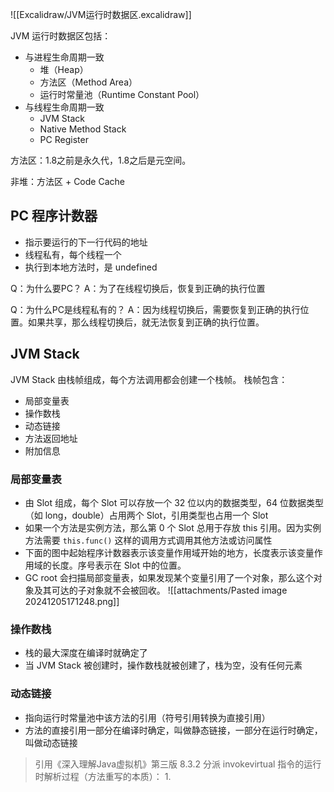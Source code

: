 ![[Excalidraw/JVM运行时数据区.excalidraw]]

JVM 运行时数据区包括：


- 与进程生命周期一致
    - 堆（Heap）
    - 方法区（Method Area）
    - 运行时常量池（Runtime Constant Pool）
- 与线程生命周期一致
    - JVM Stack
    - Native Method Stack
    - PC Register  


方法区：1.8之前是永久代，1.8之后是元空间。


非堆：方法区 + Code Cache


## PC 程序计数器
- 指示要运行的下一行代码的地址
- 线程私有，每个线程一个
- 执行到本地方法时，是 undefined


Q：为什么要PC？
A：为了在线程切换后，恢复到正确的执行位置

Q：为什么PC是线程私有的？
A：因为线程切换后，需要恢复到正确的执行位置。如果共享，那么线程切换后，就无法恢复到正确的执行位置。


## JVM Stack
JVM Stack 由栈帧组成，每个方法调用都会创建一个栈帧。
栈帧包含：
- 局部变量表
- 操作数栈
- 动态链接
- 方法返回地址
- 附加信息


### 局部变量表
- 由 Slot 组成，每个 Slot 可以存放一个 32 位以内的数据类型，64 位数据类型（如 long，double）占用两个 Slot，引用类型也占用一个 Slot
- 如果一个方法是实例方法，那么第 0 个 Slot 总用于存放 this 引用。因为实例方法需要 `this.func()` 这样的调用方式调用其他方法或访问属性
- 下面的图中起始程序计数器表示该变量作用域开始的地方，长度表示该变量作用域的长度。序号表示在 Slot 中的位置。
- GC root 会扫描局部变量表，如果发现某个变量引用了一个对象，那么这个对象及其可达的子对象就不会被回收。
![[attachments/Pasted image 20241205171248.png]]


### 操作数栈
- 栈的最大深度在编译时就确定了
- 当 JVM Stack 被创建时，操作数栈就被创建了，栈为空，没有任何元素


### 动态链接
- 指向运行时常量池中该方法的引用（符号引用转换为直接引用）
- 方法的直接引用一部分在编译时确定，叫做静态链接，一部分在运行时确定，叫做动态链接

> 引用《深入理解Java虚拟机》第三版 8.3.2 分派
> invokevirtual 指令的运行时解析过程（方法重写的本质）：
> 1. 